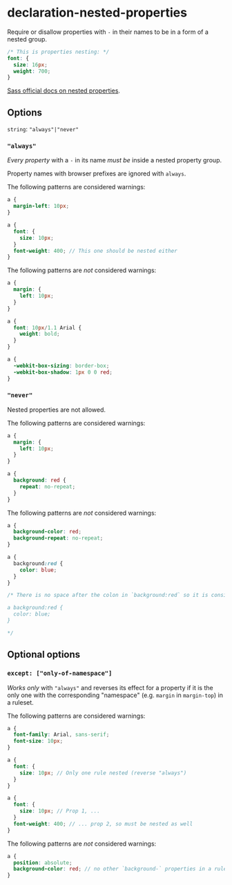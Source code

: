 # declaration-nested-properties

Require or disallow properties with `-` in their names to be in a form of a nested group.

```scss
/* This is properties nesting: */  
font: {
  size: 16px;
  weight: 700;
}
```

[Sass official docs on nested properties](http://sass-lang.com/documentation/file.SASS_REFERENCE.html#nested_properties).

## Options

`string`: `"always"|"never"`

### `"always"`

*Every property* with a `-` in its name *must be* inside a nested property group.

Property names with browser prefixes are ignored with `always`.

The following patterns are considered warnings:

```scss
a {
  margin-left: 10px;
}
```

```scss
a {
  font: {
    size: 10px;
  }
  font-weight: 400; // This one should be nested either
}
```

The following patterns are *not* considered warnings:

```scss
a {
  margin: {
    left: 10px;
  }
}
```

```scss
a {
  font: 10px/1.1 Arial {
    weight: bold;
  }
}
```

```scss
a {
  -webkit-box-sizing: border-box;
  -webkit-box-shadow: 1px 0 0 red;
}
```

### `"never"`

Nested properties are not allowed.

The following patterns are considered warnings:

```scss
a {
  margin: {
    left: 10px;
  }
}
```

```scss
a {
  background: red {
    repeat: no-repeat;
  }
}
```

The following patterns are *not* considered warnings:

```scss
a {
  background-color: red;
  background-repeat: no-repeat;
}
```

```scss
a {
  background:red {
    color: blue;
  }
}

/* There is no space after the colon in `background:red` so it is considered A SELECTOR and is compiled into: 

a background:red {
  color: blue;
}

*/
```

## Optional options

### `except: ["only-of-namespace"]`

*Works only* with `"always"` and reverses its effect for a property if it is the only one with the corresponding "namespace" (e.g. `margin` in `margin-top`) in a ruleset.

The following patterns are considered warnings:

```scss
a {
  font-family: Arial, sans-serif;
  font-size: 10px;
}
```

```scss
a {
  font: {
    size: 10px; // Only one rule nested (reverse "always")
  }
}
```

```scss
a {
  font: {
    size: 10px; // Prop 1, ...
  }
  font-weight: 400; // ... prop 2, so must be nested as well
}
```

The following patterns are *not* considered warnings:

```scss
a {
  position: absolute;
  background-color: red; // no other `background-` properties in a ruleset
}
```
